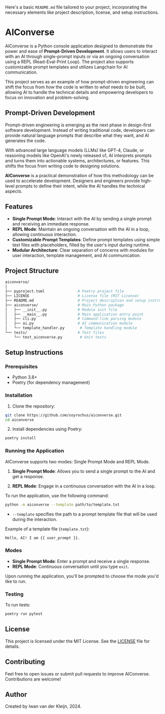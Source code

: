 Here's a basic `README.md` file tailored to your project, incorporating the necessary elements like project description, license, and setup instructions.


# AIConverse

AIConverse is a Python console application designed to demonstrate the power and ease of **Prompt-Driven Development**. It allows users to interact with an AI through single-prompt inputs or via an ongoing conversation using a REPL (Read-Eval-Print Loop). The project also supports customizable prompt templates and utilizes Langchain for AI communication.

This project serves as an example of how prompt-driven engineering can shift the focus from *how* the code is written to *what* needs to be built, allowing AI to handle the technical details and empowering developers to focus on innovation and problem-solving.

## Prompt-Driven Development

Prompt-driven engineering is emerging as the next phase in design-first software development. Instead of writing traditional code, developers can provide natural language prompts that describe what they want, and AI generates the code.

With advanced large language models (LLMs) like GPT-4, Claude, or reasoning models like OpenAI's newly released o1, AI interprets prompts and turns them into actionable systems, architectures, or features. This shifts the focus from writing code to designing solutions.

**AIConverse** is a practical demonstration of how this methodology can be used to accelerate development. Designers and engineers provide high-level prompts to define their intent, while the AI handles the technical aspects.

## Features

- **Single Prompt Mode**: Interact with the AI by sending a single prompt and receiving an immediate response.
- **REPL Mode**: Maintain an ongoing conversation with the AI in a loop, allowing continuous interaction.
- **Customizable Prompt Templates**: Define prompt templates using simple text files with placeholders, filled by the user's input during runtime.
- **Modular Architecture**: Clear separation of concerns with modules for user interaction, template management, and AI communication.

## Project Structure

```bash
aiconverse/
│
├── pyproject.toml               # Poetry project file
├── LICENSE                      # License file (MIT License)
├── README.md                    # Project description and setup instructions
├── aiconverse/                  # Main Python package
│   ├── __init__.py              # Module init file
│   ├── __main__.py              # Main application entry point
│   ├── cli.py                   # Command-line parsing module
│   ├── ai.py                    # AI communication module
│   └── template_handler.py       # Template handling module
└── tests/                       # Test files
    └── test_aiconverse.py        # Unit tests
```

## Setup Instructions

### Prerequisites

- Python 3.8+
- Poetry (for dependency management)

### Installation

1. Clone the repository:

```bash
git clone https://github.com/soyrochus/aiconverse.git
cd aiconverse
```

2. Install dependencies using Poetry:

```bash
poetry install
```

### Running the Application

AIConverse supports two modes: Single Prompt Mode and REPL Mode.

1. **Single Prompt Mode**: Allows you to send a single prompt to the AI and get a response.

2. **REPL Mode**: Engage in a continuous conversation with the AI in a loop.

To run the application, use the following command:

```bash
python -m aiconverse --template path/to/template.txt
```

- `--template` specifies the path to a prompt template file that will be used during the interaction.

Example of a template file (`template.txt`):

```bash
Hello, AI! I am {{ user_prompt }}.
```

### Modes

- **Single Prompt Mode**: Enter a prompt and receive a single response.
- **REPL Mode**: Continuous conversation until you type `exit`.

Upon running the application, you'll be prompted to choose the mode you'd like to run.

### Testing

To run tests:

```bash
poetry run pytest
```

## License

This project is licensed under the MIT License. See the [LICENSE](https://github.com/soyrochus/aiconverse/blob/main/LICENSE) file for details.

## Contributing

Feel free to open issues or submit pull requests to improve AIConverse. Contributions are welcome!

## Author

Created by Iwan van der Kleijn, 2024.


